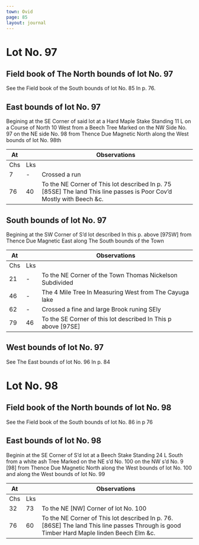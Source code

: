 ```yaml
---
town: Ovid
page: 85
layout: journal
---
```


# Lot No. 97

## Field book of The North bounds of lot No. 97 
See the Field book of the South bounds of lot No. 85 In p. 76.

## East bounds of lot No. 97
Begining at the SE Corner of said lot at a Hard Maple Stake Standing 11 L on a Course of North 10 West from a Beech Tree Marked on the NW Side No. 97 on the NE side No. 98 from Thence Due Magnetic North along the West bounds of lot No. 98th

| At |    | Observations |
| -- | -- | ------------ |
| Chs | Lks | |
7 | - | Crossed a run
76 | 40 | To the NE Corner of This lot described In p. 75 [85SE] The land This line passes is Poor Cov’d Mostly with Beech &c.

## South bounds of lot No. 97
Begining at the SW Corner of S’d lot described In this p. above [97SW] from Thence Due Magnetic East along The South bounds of the Town

| At |    | Observations |
| -- | -- | ------------ |
| Chs | Lks | |
21 | - | To the NE Corner of the Town Thomas Nickelson Subdivided
46 | - | The 4 Mile Tree In Measuring West from The Cayuga lake
62 | - | Crossed a fine and large Brook runing SEly
79 | 46 | To the SE Corner of this lot described In This p above [97SE]

## West bounds of lot No. 97
See The East bounds of lot No. 96 In p. 84

# Lot No. 98

## Field book of the North bounds of lot No. 98
See the Field book of the South bounds of lot No. 86 in p 76

## East bounds of lot No. 98
Beginin at the SE Corner of S’d lot at a Beech Stake Standing 24 L South from a white ash Tree Marked on the NE s’d No. 100 on the NW s’d No. 9 [98] from Thence Due Magnetic North along the West bounds of lot No. 100 and along the West bounds of lot No. 99

| At |    | Observations |
| -- | -- | ------------ |
| Chs | Lks | |
32 | 73 | To the NE [NW] Corner of lot No. 100
76 | 60 | To the NE Corner of This lot described In p. 76. [86SE] The land This line passes Through is good Timber Hard Maple linden Beech Elm &c.

